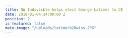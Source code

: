 ```yaml
---
title: NW Indivisble helps elect George Latimer to CE
date: 2018-01-04 14:09:00 Z
position: 2
is featured: false
main-image: "/uploads/latimer%20wins.JPG"
---
```


